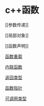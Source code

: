 # c++函数

[[参数传递]]

[[局部对象]]

[[函数声明]]

[函数重载](c++-function-overload.md)

[内联函数](c++-inline-function.md)

[返回类型](c++-funtion-return-type.md)

[函数指针](c++-function-pointer.md)

[可调用类型](cpp-callable-type.md)